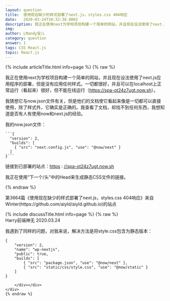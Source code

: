 ```yaml
---
layout: question
title:  使用现在缺少的样式部署了next.js，styles.css 404响应
date:   2020-03-24T10:32:38.000Z
description: 我正在使用next为学校项目构建一个简单的网站，并且现在设法使用了next.js应用程序的部署，但是没有应用任何样式。一切都很好，并且可以在localho...
img: 
author: LMandy宝儿
category: question
answer: 1
tags: CSS React.js
topic: React.js
---
```

<div class="article-root">
  <div class="article">
    {% include articleTitle.html info=page %}
    {% raw %}
    <div class="article-content"><p><font style="vertical-align: inherit;"><font style="vertical-align: inherit;">我正在使用next为学校项目构建一个简单的网站，并且现在设法使用了next.js应用程序的部署，但是没有应用任何样式。</font><font style="vertical-align: inherit;">一切都很好，并且可以在localhost上正常运行（看起来）很好，但不能在线运行（</font></font><a href="https://spa-ot24z7ugt.now.sh" rel="nofollow noreferrer"><font style="vertical-align: inherit;"><font style="vertical-align: inherit;">https://spa-ot24z7ugt.now.sh</font></font></a><font style="vertical-align: inherit;"><font style="vertical-align: inherit;">）。</font></font></p>

<p><font style="vertical-align: inherit;"><font style="vertical-align: inherit;">我猜想它与now.json文件有关，但是他们的文档使它看起来像是一切都可以直接使用，除了样式外，它确实是正确的。</font><font style="vertical-align: inherit;">我查看了文档，却找不到任何东西，我想知道是否有人有使用now和next.js的经验。</font></font></p>

<p><font style="vertical-align: inherit;"><font style="vertical-align: inherit;">我的now.json文件：</font></font></p>

<pre><code>```{<font></font>
  "version": 2,<font></font>
  "builds": [<font></font>
    { "src": "next.config.js", "use": "@now/next" }<font></font>
  ]<font></font>
}```<font></font>
</code></pre>

<p><font style="vertical-align: inherit;"><font style="vertical-align: inherit;">链接到已部署的站点：</font><a href="https://spa-ot24z7ugt.now.sh" rel="nofollow noreferrer"><font style="vertical-align: inherit;">https</font></a><font style="vertical-align: inherit;"> :
 </font></font><a href="https://spa-ot24z7ugt.now.sh" rel="nofollow noreferrer"><font style="vertical-align: inherit;"><font style="vertical-align: inherit;">//spa-ot24z7ugt.now.sh</font></font></a></p>

<p><font style="vertical-align: inherit;"><font style="vertical-align: inherit;">我正在使用“下一个/头”中的Head来生成静态CSS文件的链接。</font></font></p></div>
    {% endraw %}
  </div>
  <p class="winter_mark">第3664篇《使用现在缺少的样式部署了next.js，styles.css 404响应》来自Winter(https://github.com/aiyld/aiyld.github.io)的站点</p>
  <div class="discuss-wrapper">
    {% include discussTitle.html info=page %}
    {% raw %}
    <div class="discuss-list">
    <div class="discuss-item">
        <div class="discuss-parent">
          <div class="discuss-meta">
            <span class="discuss-user">Harry前端神无</span>
            <span class="discuss-time">2020.03.24</span>
          </div>
          <div class="discuss-comment"><p><font style="vertical-align: inherit;"><font style="vertical-align: inherit;">我遇到了同样的问题，对我来说，解决方法是将style.css包含为静态版本：</font></font></p>

<pre><code>{<font></font>
    "version": 2,<font></font>
    "name": "wp-nextjs",<font></font>
    "public": true,<font></font>
    "builds": [<font></font>
        { "src": "package.json", "use": "@now/next" },<font></font>
        { "src": "static/css/style.css", "use": "@now/static" }<font></font>
    ]<font></font>
}<font></font>
</code></pre></div>
        </div></div>
    </div>
    {% endraw %}
  </div>
<div>
